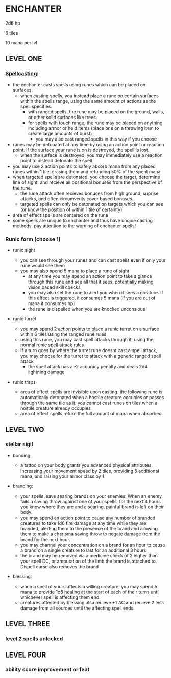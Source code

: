 # ENCHANTER

2d6 hp

6 tiles

10 mana per lvl

## LEVEL ONE

### [Spellcasting](spellcasting/enchanterlist):

* the enchanter casts spells using runes which can be placed on surfaces.
  * when casting spells, you instead place a rune on certain surfaces within the spells range, using the same amount of actions as the spell specifies.
    * with ranged spells, the rune may be placed on the ground, walls, or other solid surfaces like trees.
    * for spells with touch range, the rune may be placed on anything, including armor or held items (place one on a throwing item to create large amounts of burst)
       * you may also cast ranged spells in this way if you choose
* runes may be detonated at any time by using an action point or reaction point. If the surface your rune is on is destroyed, the spell is lost.
   * when the surface is destroyed, you may immediately use a reaction point to instead detonate the spell
* you may use 2 action points to safely absorb mana from any placed runes within 1 tile, erasing them and refunding 50% of the spent mana
* when targeted spells are detonated, you choose the target, determine line of sight, and recieve all positional bonuses from the perspective of the rune.
   * the rune attack often recieves bonuses from high ground, suprise attacks, and often circumvents cover based bonuses.
   * targeted spells can only be detonated on targets which you can see (or know the position of within 1 tile of certainty)
* area of effect spells are centered on the rune
* some spells are unique to enchanter and thus have unqiue casting methods. pay attention to the wording of enchanter spells!

### Runic form (choose 1)

* runic sight
   * you can see through your runes and can cast spells even if only your rune would see them
   * you may also spend 5 mana to place a rune of sight
      * at any time you may spend an action point to take a glance through this rune and see all that it sees, potentially making vision based skill checks
      * you may also set the rune to alert you when it sees a creature. If this effect is triggered, it consumes 5 mana (if you are out of mana it consumes hp)
      * the rune is dispelled when you are knocked unconsious

* runic turret
   * you may spend 2 action points to place a runic turret on a surface within 6 tiles using the ranged rune rules
   * using this rune, you may cast spell attacks through it, using the normal runic spell attack rules
   * If a turn goes by where the turret rune doesnt cast a spell attack, you may choose for the turret to attack with a generic ranged spell attack
      * the spell attack has a -2 accuracy penalty and deals 2d4 lightning damage

* runic traps
   * area of effect spells are invisible upon casting. the following rune is automatically detonated when a hostile creature occupies or passes through the same tile as it. you cannot cast runes on tiles when a hostile creature already occupies
   * area of effect spells return the full amount of mana when absorbed

## LEVEL TWO

### stellar sigil

* bonding:
   * a tattoo on your body grants you advanced physical attributes, increasing your movement speed by 2 tiles, providing 5 additional mana, and raising your armor class by 1

* branding:
   * your spells leave searing brands on your enemies. When an enemy fails a saving throw against one of your spells, for the next 3 hours you know where they are and a searing, painful brand is left on their body.
   * you may spend an action point to cause any number of branded creatures to take 1d6 fire damage at any time while they are branded, alerting them to the presence of the brand and allowing them to make a charisma saving throw to negate damage from the brand for the next hour.
   * you may channel your concentration on a brand for an hour to cause a brand on a single creature to last for an additional 3 hours
   * the brand may be removed via a medicine check of 2 higher than your spell DC, or amputation of the limb the brand is attached to. Dispell curse also removes the brand

 * blessing:
    * when a spell of yours affects a willing creature, you may spend 5 mana to provide 1d6 healing at the start of each of their turns until whichever spell is affecting them end.
    * creatures affected by blessing also recieve +1 AC and recieve 2 less damage from all sources until the affecting spell ends.
  
## LEVEL THREE

### level 2 spells unlocked 

## LEVEL FOUR

### ability score improvement or feat

 
